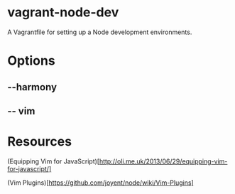 # vagrant-node-dev

A Vagrantfile for setting up a Node development environments.

# Options

## --harmony

## -- vim

# Resources
(Equipping Vim for JavaScript)[http://oli.me.uk/2013/06/29/equipping-vim-for-javascript/]

(Vim Plugins)[https://github.com/joyent/node/wiki/Vim-Plugins]
